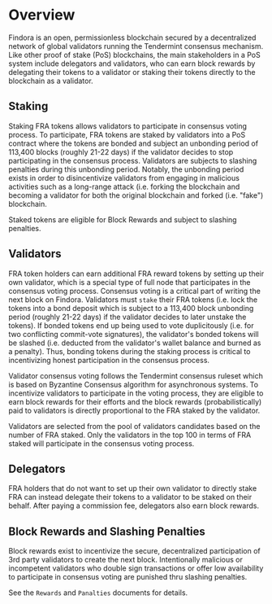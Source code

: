 # Overview

Findora is an open, permissionless blockchain secured by a decentralized network of global validators running the Tendermint consensus mechanism. Like other proof of stake (PoS) blockchains, the main stakeholders in a PoS system include delegators and validators, who can earn block rewards by delegating their tokens to a validator or staking their tokens directly to the blockchain as a validator.

## Staking

Staking FRA tokens allows validators to participate in consensus voting process. To participate, FRA tokens are staked by validators into a PoS contract where the tokens are bonded and subject an unbonding period of 113,400 blocks (roughly 21-22 days) if the validator decides to stop participating in the consensus process. Validators are subjects to slashing penalties during this unbonding period. Notably, the unbonding period exists in order to disincentivize validators from engaging in malicious activities such as a long-range attack (i.e. forking the blockchain and becoming a validator for both the original blockchain and forked (i.e. "fake") blockchain.

Staked tokens are eligible for Block Rewards and subject to slashing penalties.

## Validators

FRA token holders can earn additional FRA reward tokens by setting up their own validator, which is a special type of full node that participates in the consensus voting process. Consensus voting is a critical part of writing the next block on Findora. Validators must `stake` their FRA tokens (i.e. lock the tokens into a bond deposit which is subject to a 113,400 block unbonding period (roughly 21-22 days) if the validator decides to later unstake the tokens). If bonded tokens end up being used to vote duplicitously (i.e. for two conflicting commit-vote signatures), the validator's bonded tokens will be slashed (i.e. deducted from the validator's wallet balance and burned as a penalty). Thus, bonding tokens during the staking process is critical to incentivizing honest participation in the consensus process.

Validator consensus voting follows the Tendermint consensus ruleset which is based on Byzantine Consensus algorithm for asynchronous systems. To incentivize validators to participate in the voting process, they are eligible to earn block rewards for their efforts and the block rewards (probabilistically) paid to validators is directly proportional to the FRA staked by the validator.

Validators are selected from the pool of validators candidates based on the number of FRA staked. Only the validators in the top 100 in terms of FRA staked will participate in the consensus voting process.

## Delegators

FRA holders that do not want to set up their own validator to directly stake FRA can instead delegate their tokens to a validator to be staked on their behalf. After paying a commission fee, delegators also earn block rewards.

## Block Rewards and Slashing Penalties

Block rewards exist to incentivize the secure, decentralized participation of 3rd party validators to create the next block. Intentionally malicious or incompetent validators who double sign transactions or offer low availability to participate in consensus voting are punished thru slashing penalties.

See the `Rewards` and `Panalties` documents for details.



